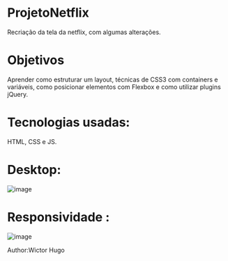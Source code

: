 # ProjetoNetflix
Recriação da tela da netflix, com algumas alterações.

# Objetivos
Aprender como estruturar um layout, técnicas de CSS3 com containers e variáveis, como posicionar elementos com Flexbox e como utilizar plugins jQuery.

# Tecnologias usadas:
  HTML, CSS e JS.
  
  # Desktop:
  
![image](https://user-images.githubusercontent.com/75641454/111318532-e7833a80-8643-11eb-96ad-a73937dbe03f.png)


   # Responsividade :

![image](https://user-images.githubusercontent.com/75641454/111312234-dafbe380-863d-11eb-9070-f69fbc8c56ca.png)


     
    
Author:Wictor Hugo
